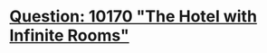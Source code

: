 [Question: 10170 "The Hotel with Infinite Rooms"](http://uva.onlinejudge.org/external/101/10170.html)
===
